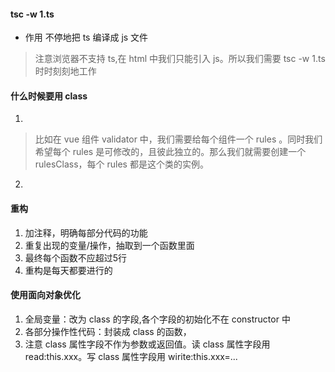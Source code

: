#### tsc -w 1.ts
* 作用
不停地把 ts 编译成 js 文件
> 注意浏览器不支持 ts,在 html 中我们只能引入 js。所以我们需要 tsc -w 1.ts 时时刻刻地工作


#### 什么时候要用 class
1.  
> 比如在 vue 组件 validator 中，我们需要给每个组件一个 rules 。同时我们希望每个 rules 是可修改的，且彼此独立的。那么我们就需要创建一个 rulesClass，每个 rules 都是这个类的实例。
2. 
> 

#### 重构
1. 加注释，明确每部分代码的功能
2. 重复出现的变量/操作，抽取到一个函数里面
3. 最终每个函数不应超过5行
4. 重构是每天都要进行的

#### 使用面向对象优化
1. 全局变量：改为 class 的字段,各个字段的初始化不在 constructor 中
2. 各部分操作性代码：封装成 class 的函数，
3. 注意 class 属性字段不作为参数或返回值。读 class 属性字段用 read:this.xxx。写 class 属性字段用 wirite:this.xxx=...
